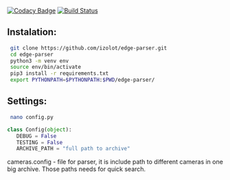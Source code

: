 [![Codacy Badge](https://api.codacy.com/project/badge/Grade/530da9ba675f4785b6ca1f37f012fbe9)](https://www.codacy.com/app/izolot/edge-parser?utm_source=github.com&amp;utm_medium=referral&amp;utm_content=izolot/edge-parser&amp;utm_campaign=Badge_Grade)
[![Build Status](https://travis-ci.org/izolot/edge-parser.svg?branch=master)](https://travis-ci.org/izolot/edge-parser)

## Instalation:
```bash
 git clone https://github.com/izolot/edge-parser.git
 cd edge-parser
 python3 -m venv env
 source env/bin/activate
 pip3 install -r requirements.txt
 export PYTHONPATH=$PYTHONPATH:$PWD/edge-parser/
```
## Settings:
``` bash
 nano config.py
 ```
 ``` python
 class Config(object):
    DEBUG = False
    TESTING = False
    ARCHIVE_PATH = "full path to archive"
 ```
 cameras.config -  file for parser, it is include path to different cameras in one big archive. Those paths needs for quick search.    
 
